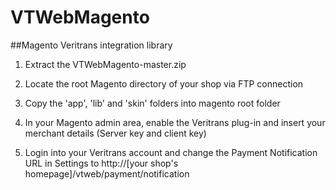 VTWebMagento
==============

##Magento Veritrans integration library

1. Extract the VTWebMagento-master.zip 

2. Locate the root Magento directory of your shop via FTP connection

3. Copy the 'app', 'lib' and 'skin' folders into magento root folder

4. In your Magento admin area, enable the Veritrans plug-in and insert your merchant details (Server key and client key)
                
5. Login into your Veritrans account and change the Payment Notification URL in Settings to http://[your shop's homepage]/vtweb/payment/notification 
